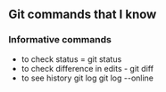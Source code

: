 ## Git commands that I know

### Informative commands
- to check status = git status
- to check difference in edits - git diff
- to see history git log git log --online